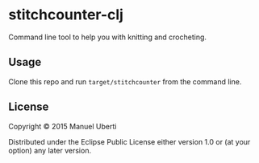 # stitchcounter-clj

Command line tool to help you with knitting and crocheting.

## Usage
Clone this repo and run ```target/stitchcounter``` from the command line.

## License

Copyright © 2015 Manuel Uberti

Distributed under the Eclipse Public License either version 1.0 or (at
your option) any later version.
